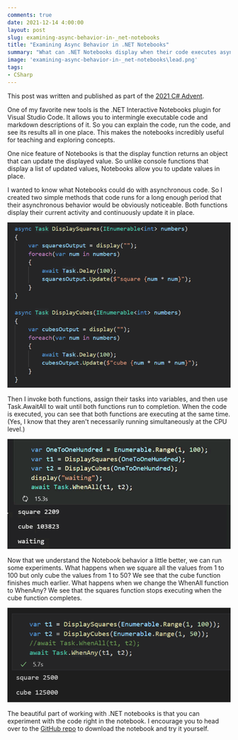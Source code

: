 ```yaml
---
comments: true
date: 2021-12-14 4:00:00
layout: post
slug: examining-async-behavior-in-_net-notebooks
title: "Examining Async Behavior in .NET Notebooks"
summary: "What can .NET Notebooks display when their code executes asynchronously?"
image: 'examining-async-behavior-in-_net-notebooks\lead.png' 
tags:
- CSharp
---
```


This post was written and published as part of the [2021 C# Advent](https://www.csadvent.christmas/).

One of my favorite new tools is the .NET Interactive Notebooks plugin for Visual Studio Code. It allows you to intermingle executable code and markdown descriptions of it. So you can explain the code, run the code, and see its results all in one place. This makes the notebooks incredibly useful for teaching and exploring concepts. 

One nice feature of Notebooks is that the display function returns an object that can update the displayed value. So unlike console functions that display a list of updated values, Notebooks allow you to update values in place. 

I wanted to know what Notebooks could do with asynchronous code. So I created two simple methods that code runs for a long enough period that their asynchronous behavior would be obviously noticeable. Both functions display their current activity and continuously update it in place. 

[![](/img/posts/examining-async-behavior-in-_net-notebooks/LongRunningFunctions.png)](/img/posts/examining-async-behavior-in-_net-notebooks/LongRunningFunctions.png)

Then I invoke both functions, assign their tasks into variables, and then use Task.AwaitAll to wait until both functions run to completion. When the code is executed, you can see that both functions are executing at the same time. (Yes, I know that they aren't necessarily running simultaneously at the CPU level.)


[![](/img/posts/examining-async-behavior-in-_net-notebooks/WhenAll.gif)](/img/posts/examining-async-behavior-in-_net-notebooks/WhenAll.gif)

Now that we understand the Notebook behavior a little better, we can run some experiments. What happens when we square all the values from 1 to 100 but only cube the values from 1 to 50? We see that the cube function finishes much earlier. What happens when we change the WhenAll function to WhenAny? We see that the squares function stops executing when the cube function completes. 

[![](/img/posts/examining-async-behavior-in-_net-notebooks/WhenAny.png)](/img/posts/examining-async-behavior-in-_net-notebooks/WhenAny.png)

The beautiful part of working with .NET notebooks is that you can experiment with the code right in the notebook. I encourage you to head over to the [GitHub repo](https://github.com/pottereric/DotNetInteractiveNotebooks) to download the notebook and try it yourself.
